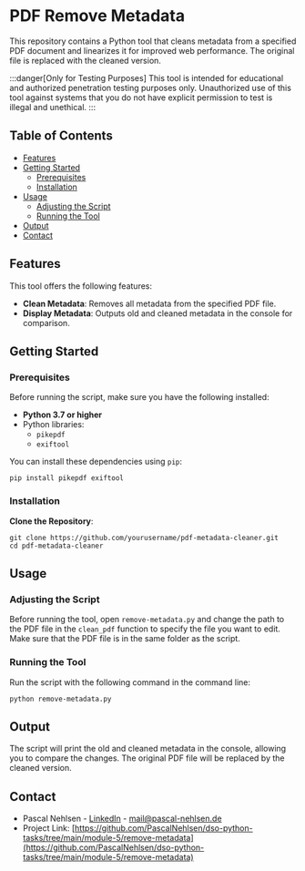 ﻿# PDF Remove Metadata

This repository contains a Python tool that cleans metadata from a specified PDF document and linearizes it for improved web performance. The original file is replaced with the cleaned version.

:::danger[Only for Testing Purposes]
This tool is intended for educational and authorized penetration testing purposes only. Unauthorized use of this tool against systems that you do not have explicit permission to test is illegal and unethical.
:::

## Table of Contents

- [Features](#features)
- [Getting Started](#getting-started)
  - [Prerequisites](#prerequisites)
  - [Installation](#installation)
- [Usage](#usage)
  - [Adjusting the Script](#adjusting-the-script)
  - [Running the Tool](#running-the-tool)
- [Output](#output)
- [Contact](#contact)

## Features

This tool offers the following features:

- **Clean Metadata**: Removes all metadata from the specified PDF file.
- **Display Metadata**: Outputs old and cleaned metadata in the console for comparison.

## Getting Started

### Prerequisites

Before running the script, make sure you have the following installed:

- **Python 3.7 or higher**
- Python libraries:
  - `pikepdf`
  - `exiftool`

You can install these dependencies using `pip`:

```shell
pip install pikepdf exiftool
```

### Installation

**Clone the Repository**:

```shell
git clone https://github.com/yourusername/pdf-metadata-cleaner.git
cd pdf-metadata-cleaner
```

## Usage

### Adjusting the Script

Before running the tool, open `remove-metadata.py` and change the path to the PDF file in the `clean_pdf` function to specify the file you want to edit. Make sure that the PDF file is in the same folder as the script.

### Running the Tool

Run the script with the following command in the command line:

```shell
python remove-metadata.py
```

## Output

The script will print the old and cleaned metadata in the console, allowing you to compare the changes. The original PDF file will be replaced by the cleaned version.

## Contact

- Pascal Nehlsen - [LinkedIn](https://www.linkedin.com/in/pascal-nehlsen) - [mail@pascal-nehlsen.de](mailto:mail@pascal-nehlsen.de)
- Project Link: [https://github.com/PascalNehlsen/dso-python-tasks/tree/main/module-5/remove-metadata](https://github.com/PascalNehlsen/dso-python-tasks/tree/main/module-5/remove-metadata)
